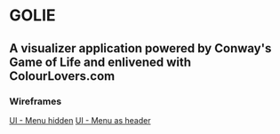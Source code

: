 # GOLIE
## A visualizer application powered by Conway's Game of Life and enlivened with ColourLovers.com

### Wireframes
[UI - Menu hidden](https://wireframe.cc/1iUMhV)
[UI - Menu as header](https://wireframe.cc/hEUX4v)
